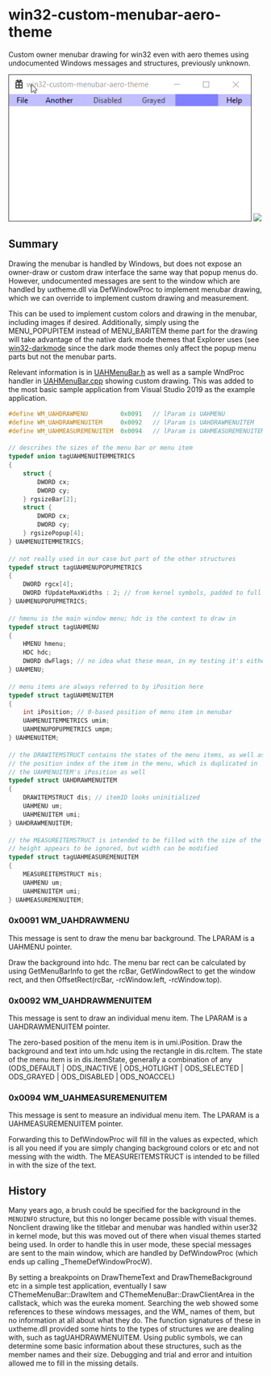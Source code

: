 # win32-custom-menubar-aero-theme
Custom owner menubar drawing for win32 even with aero themes using undocumented Windows messages and structures, previously unknown.

![](menubar-custom.gif)
![](menubar-original.gif)

## Summary
Drawing the menubar is handled by Windows, but does not expose an owner-draw or custom draw interface the same way that popup menus do. However, undocumented messages are sent to the window which are handled by uxtheme.dll via DefWindowProc to implement menubar drawing, which we can override to implement custom drawing and measurement.

This can be used to implement custom colors and drawing in the menubar, including images if desired. Additionally, simply using the MENU_POPUPITEM instead of MENU_BARITEM theme part for the drawing will take advantage of the native dark mode themes that Explorer uses (see [win32-darkmode](https://github.com/ysc3839/win32-darkmode) since the dark mode themes only affect the popup menu parts but not the menubar parts.

Relevant information is in [UAHMenuBar.h](UAHMenuBar.h) as well as a sample WndProc handler in [UAHMenuBar.cpp](UAHMenuBar.cpp) showing custom drawing. This was added to the most basic sample application from Visual Studio 2019 as the example application.

```c
#define WM_UAHDRAWMENU         0x0091	// lParam is UAHMENU
#define WM_UAHDRAWMENUITEM     0x0092	// lParam is UAHDRAWMENUITEM
#define WM_UAHMEASUREMENUITEM  0x0094	// lParam is UAHMEASUREMENUITEM

// describes the sizes of the menu bar or menu item
typedef union tagUAHMENUITEMMETRICS
{
	struct {
		DWORD cx;
		DWORD cy;
	} rgsizeBar[2];
	struct {
		DWORD cx;
		DWORD cy;
	} rgsizePopup[4];
} UAHMENUITEMMETRICS;

// not really used in our case but part of the other structures
typedef struct tagUAHMENUPOPUPMETRICS
{
	DWORD rgcx[4];
	DWORD fUpdateMaxWidths : 2; // from kernel symbols, padded to full dword
} UAHMENUPOPUPMETRICS;

// hmenu is the main window menu; hdc is the context to draw in
typedef struct tagUAHMENU
{
	HMENU hmenu;
	HDC hdc;
	DWORD dwFlags; // no idea what these mean, in my testing it's either 0x00000a00 or sometimes 0x00000a10
} UAHMENU;

// menu items are always referred to by iPosition here
typedef struct tagUAHMENUITEM
{
	int iPosition; // 0-based position of menu item in menubar
	UAHMENUITEMMETRICS umim;
	UAHMENUPOPUPMETRICS umpm;
} UAHMENUITEM;

// the DRAWITEMSTRUCT contains the states of the menu items, as well as
// the position index of the item in the menu, which is duplicated in
// the UAHMENUITEM's iPosition as well
typedef struct UAHDRAWMENUITEM
{
	DRAWITEMSTRUCT dis; // itemID looks uninitialized
	UAHMENU um;
	UAHMENUITEM umi;
} UAHDRAWMENUITEM;

// the MEASUREITEMSTRUCT is intended to be filled with the size of the item
// height appears to be ignored, but width can be modified
typedef struct tagUAHMEASUREMENUITEM
{
	MEASUREITEMSTRUCT mis;
	UAHMENU um;
	UAHMENUITEM umi;
} UAHMEASUREMENUITEM;
```

### 0x0091 WM_UAHDRAWMENU

This message is sent to draw the menu bar background. The LPARAM is a UAHMENU pointer.

Draw the background into hdc. The menu bar rect can be calculated by using GetMenuBarInfo to get the rcBar, GetWindowRect to get the window rect, and then OffsetRect(rcBar, -rcWindow.left, -rcWindow.top).

### 0x0092 WM_UAHDRAWMENUITEM

This message is sent to draw an individual menu item. The LPARAM is a UAHDRAWMENUITEM pointer.

The zero-based position of the menu item is in umi.iPosition. Draw the background and text into um.hdc using the rectangle in dis.rcItem. The state of the menu item is in dis.itemState, generally a combination of any (ODS_DEFAULT | ODS_INACTIVE | ODS_HOTLIGHT | ODS_SELECTED | ODS_GRAYED | ODS_DISABLED | ODS_NOACCEL)

### 0x0094 WM_UAHMEASUREMENUITEM

This message is sent to measure an individual menu item. The LPARAM is a UAHMEASUREMENUITEM pointer.

Forwarding this to DefWindowProc will fill in the values as expected, which is all you need if you are simply changing background colors or etc and not messing with the width. The MEASUREITEMSTRUCT is intended to be filled in with the size of the text.


## History
Many years ago, a brush could be specified for the background in the `MENUINFO` structure, but this no longer became possible with visual themes. Nonclient drawing like the titlebar and menubar was handled within user32 in kernel mode, but this was moved out of there when visual themes started being used. In order to handle this in user mode, these special messages are sent to the main window, which are handled by DefWindowProc (which ends up calling _ThemeDefWindowProcW).

By setting a breakpoints on DrawThemeText and DrawThemeBackground etc in a simple test application, eventually I saw CThemeMenuBar::DrawItem and CThemeMenuBar::DrawClientArea in the callstack, which was the eureka moment. Searching the web showed some references to these windows messages, and the WM_ names of them, but no information at all about what they do. The function signatures of these in uxtheme.dll provided some hints to the types of structures we are dealing with, such as tagUAHDRAWMENUITEM. Using public symbols, we can determine some basic information about these structures, such as the member names and their size. Debugging and trial and error and intuition allowed me to fill in the missing details.